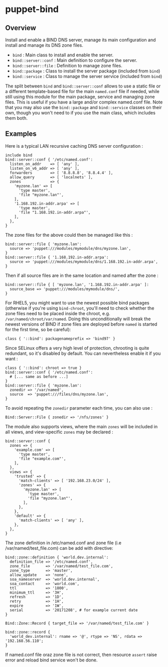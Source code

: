 # puppet-bind

## Overview

Install and enable a BIND DNS server, manage its main configuration and install
and manage its DNS zone files.

* `bind` : Main class to install and enable the server.
* `bind::server::conf` : Main definition to configure the server.
* `bind::server::file` : Definition to manage zone files.
* `bind::package` : Class to install the server package (included from `bind`)
* `bind::service` : Class to manage the server service (included from `bind`)

The split between `bind` and `bind::server::conf` allows to use a static file
or a different template-based file for the main `named.conf` file if needed,
while still using this module for the main package, service and managing zone
files. This is useful if you have a large and/or complex named.conf file.
Note that you may also use the `bind::package` and `bind::service` classes on
their own, though you won't need to if you use the main class, which includes
them both.

## Examples

Here is a typical LAN recursive caching DNS server configuration :

```puppet
include bind
bind::server::conf { '/etc/named.conf':
  listen_on_addr    => [ 'any' ],
  listen_on_v6_addr => [ 'any' ],
  forwarders        => [ '8.8.8.8', '8.8.4.4' ],
  allow_query       => [ 'localnets' ],
  zones             => {
    'myzone.lan' => [
      'type master',
      'file "myzone.lan"',
    ],
    '1.168.192.in-addr.arpa' => [
      'type master',
      'file "1.168.192.in-addr.arpa"',
    ],
  },
}
```

The zone files for the above could then be managed like this :

```puppet
bind::server::file { 'myzone.lan':
  source => 'puppet:///modules/mymodule/dns/myzone.lan',
}
bind::server::file { '1.168.192.in-addr.arpa':
  source => 'puppet:///modules/mymodule/dns/1.168.192.in-addr.arpa',
}
```

Then if all source files are in the same location and named after the zone :

```puppet
bind::server::file { [ 'myzone.lan', '1.168.192.in-addr.arpa' ]:
  source_base => 'puppet:///modules/mymodule/dns/',
}
```

For RHEL5, you might want to use the newest possible bind packages 
(otherwise if you're using `bind-chroot`, you'll need to check
whether the zone files need to be placed inside the chroot, e.g.
`/var/named/chroot/var/named`. Doing this unconditionally will break
the newest versions of BIND if zone files are deployed before `named`
is started for the first time, so be careful):

```puppet
class { '::bind': packagenameprefix => 'bind97' }
```

Since SELinux offers a very high level of protection, chrooting is quite
redundant, so it's disabled by default. You can nevertheless enable it if
you want :

```puppet
class { '::bind': chroot => true }
bind::server::conf { '/etc/named.conf':
  # [... same as before ...]
}
bind::server::file { 'myzone.lan':
  zonedir => '/var/named',
  source  => 'puppet:///files/dns/myzone.lan',
}
```

To avoid repeating the `zonedir` parameter each time, you can also use :

```puppet
Bind::Server::File { zonedir => '/nfs/zones' }
```

The module also supports views, where the main `zones` will be included in all
views, and view-specific `zones` may be declared :

```puppet
bind::server::conf {
  zones => {
    'example.com' => [
      'type master',
      'file "example.com"',
    ],
  },
  views => {
    'trusted' => {
      'match-clients' => [ '192.168.23.0/24' ],
      'zones' => {
        'myzone.lan' => [
          'type master',
          'file "myzone.lan"',
        ],
      },
    },
    'default' => {
      'match-clients' => [ 'any' ],
    },
  },
}
```
The zone definition in /etc/named.conf and zone file (i.e /var/named/test_file.com) can be add with directive:

```puppet
bind::zone::definition { 'world.dev.internal':
  definition_file => '/etc/named.conf',
  zone_file       => '/var/named/test_file.com',
  zone_type       => 'master',
  allow_update    => 'none',
  soa_nameserver  => 'world.dev.internal',
  soa_contact     => 'world.com',
  ttl             => '1800',
  minimum_ttl     => '3H',
  refresh         => '1D',
  retry           => '1H',
  expire          => '1W',
  serial          => '20171208', # for example current date
}

Bind::Zone::Record { target_file => '/var/named/test_file.com' }

bind::zone::record {
  'world_dev.internal': rname => '@', rtype => 'NS', rdata => '192.168.56.110';
}
```
If named.conf file oraz zone file is not correct, then resource `assert` raise error and reload bind service won't be done.
